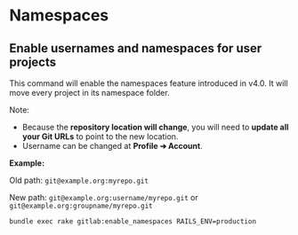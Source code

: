 # Namespaces

## Enable usernames and namespaces for user projects

This command will enable the namespaces feature introduced in v4.0. It will move every project in its namespace folder.

Note:

- Because the **repository location will change**, you will need to **update all your Git URLs** to point to the new location.
- Username can be changed at **Profile ➔ Account**.

**Example:**

Old path: `git@example.org:myrepo.git`

New path: `git@example.org:username/myrepo.git` or `git@example.org:groupname/myrepo.git`

```shell
bundle exec rake gitlab:enable_namespaces RAILS_ENV=production
```
